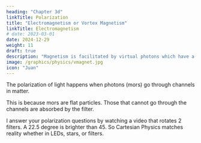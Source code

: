 ```yaml
---
heading: "Chapter 3d"
linkTitle: Polarization
title: "Electromagnetism or Vortex Magnetism"
linkTitle: Electromagnetism
# date: 2023-03-01
date: 2024-12-29
weight: 11
draft: true
description: "Magnetism is facilitated by virtual photons which have a columnar shape"
image: /graphics/physics/vmagnet.jpg
icon: "Juan"
---
```



The polarization of light happens when photons (mors) go through channels in matter.


This is because mors are flat particles. Those that cannot go through the channels are absorbed by the filter.  

I answer your polarization questions by watching a video that rotates 2 filters. A 22.5 degree is brighter than 45. So Cartesian Physics matches reality whether in LEDs, stars, or filters. 

